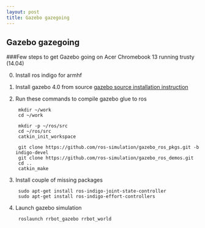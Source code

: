 ```yaml
---
layout: post
title: Gazebo gazegoing
---
```


Gazebo gazegoing
-----

###Few steps to get Gazebo going on Acer Chromebook 13 running trusty (14.04)

0. Install ros indigo for armhf
1. Install gazebo 4.0 from source [gazebo source installation instruction](http://gazebosim.org/tutorials?tut=install_from_source&cat=install)
2. Run these commands to compile gazebo glue to ros

		mkdir ~/work
		cd ~/work
		
		mkdir -p ~/ros/src
		cd ~/ros/src
		catkin_init_workspace
		
		git clone https://github.com/ros-simulation/gazebo_ros_pkgs.git -b indigo-devel
		git clone https://github.com/ros-simulation/gazebo_ros_demos.git
		cd ..
		catkin_make

3. Install couple of missing packages

		sudo apt-get install ros-indigo-joint-state-controller
		sudo apt-get install ros-indigo-effort-controllers

4. Launch gazebo simulation

		roslaunch rrbot_gazebo rrbot_world

